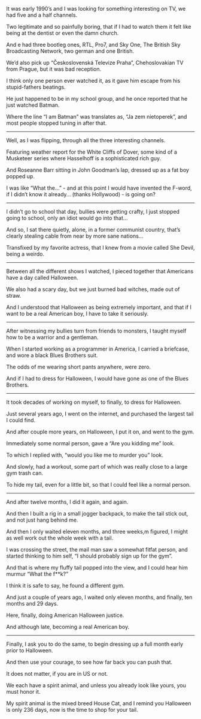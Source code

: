 It was early 1990’s and I was looking for something interesting on TV,
we had five and a half channels.

Two legitimate and so painfully boring,
that if I had to watch them it felt like being at the dentist or even the damn church.

And e had three bootleg ones, RTL, Pro7, and Sky One, The British Sky Broadcasting Network,
two german and one British.

We’d also pick up “Československá Televize Praha”,
Chehoslovakian TV from Prague, but it was bad reception.

I think only one person ever watched it,
as it gave him escape from his stupid-fathers beatings.

He just happened to be in my school group,
and he once reported that he just watched Batman.

Where the line “I am Batman” was translates as,
“Ja zem nietoperek”, and most people stopped tuning in after that.

---

Well, as I was flipping,
through all the three interesting channels.

Featuring weather report for the White Cliffs of Dover,
some kind of a Musketeer series where Hasselhoff is a sophisticated rich guy.

And Roseanne Barr sitting in John Goodman’s lap,
dressed up as a fat boy popped up.

I was like “What the…” - and at this point I would have invented the F-word,
if I didn’t know it already… (thanks Hollywood) - is going on?

---

I didn’t go to school that day, bullies were getting crafty,
I just stopped going to school, only an idiot would go into that…

And so, I sat there quietly, alone, in a former communist country,
that’s clearly stealing cable from near by more sane nations…

Transfixed by my favorite actress,
that I knew from a movie called She Devil, being a weirdo.

---

Between all the different shows I watched,
I pieced together that Americans have a day called Halloween.

We also had a scary day, but we just burned bad witches,
made out of straw.

And I understood that Halloween as being extremely important,
and that if I want to be a real American boy, I have to take it seriously.

---

After witnessing my bullies turn from friends to monsters,
I taught myself how to be a warrior and a gentleman.

When I started working as a programmer in America,
I carried a briefcase, and wore a black Blues Brothers suit.

The odds of me wearing short pants anywhere,
were zero.

And if I had to dress for Halloween,
I would have gone as one of the Blues Brothers.

---

It took decades of working on myself, to finally,
to dress for Halloween.

Just several years ago, I went on the internet,
and purchased the largest tail I could find.

And after couple more years,
on Halloween, I put it on, and went to the gym.

Immediately some normal person,
gave a “Are you kidding me” look.

To which I replied with,
“would you like me to murder you” look.

And slowly, had a workout,
some part of which was really close to a large gym trash can.

To hide my tail, even for a little bit,
so that I could feel like a normal person.

---

And after twelve months,
I did it again, and again.

And then I built a rig in a small jogger backpack,
to make the tail stick out, and not just hang behind me.

And then I only waited eleven months, and three weeks,m
figured, I might as well work out the whole week with a tail.

I was crossing the street, the mail man saw a somewhat fitfat person,
and started thinking to him self, “I should probably sign up for the gym”.

And that is where my fluffy tail popped into the view,
and I could hear him murmur “What the f**k?”

I think it is safe to say,
he found a different gym.

And just a couple of years ago,
I waited only eleven months, and finally, ten months and 29 days.

Here,
finally, doing American Halloween justice.

And although late,
becoming a real American boy.

---

Finally, I ask you to do the same,
to begin dressing up a full month early prior to Halloween.

And then use your courage,
to see how far back you can push that.

It does not matter,
if you are in US or not.

We each have a spirit animal,
and unless you already look like yours, you must honor it.

My spirit animal is the mixed breed House Cat,
and I remind you Halloween is only 236 days, now is the time to shop for your tail.
